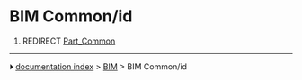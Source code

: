 # BIM Common/id
1.  REDIRECT [Part_Common](Part_Common.md)



---
⏵ [documentation index](../README.md) > [BIM](BIM_Workbench.md) > BIM Common/id
